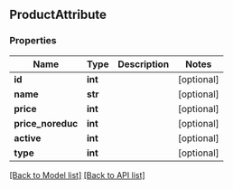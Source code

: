 ## ProductAttribute

### Properties
Name | Type | Description | Notes
------------ | ------------- | ------------- | -------------
**id** | **int** |  | [optional] 
**name** | **str** |  | [optional] 
**price** | **int** |  | [optional] 
**price_noreduc** | **int** |  | [optional] 
**active** | **int** |  | [optional] 
**type** | **int** |  | [optional] 

[[Back to Model list]](#documentation-for-models) [[Back to API list]](#documentation-for-api-endpoints)


